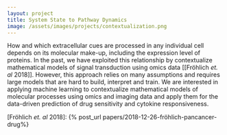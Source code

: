 ```yaml
---
layout: project
title: System State to Pathway Dynamics
image: /assets/images/projects/contextualization.png
---
```


 How and which extracellular cues are processed in any individual cell depends on its molecular make-up, including the expression level of proteins. In the past, we have exploited this relationship by contextualize mathematical models of signal transduction using omics data \[[Fröhlich *et. al* 2018]\]. However, this approach relies on many assumptions and requires large models that are hard to build, interpret and train. We are interested in applying machine learning to contextualize mathematical models of molecular processes using omics and imaging data and apply them for the data-driven prediction of drug sensitivity and cytokine responsiveness.

 [Fröhlich *et. al* 2018]: {% post_url papers/2018-12-26-fröhlich-pancancer-drug%}